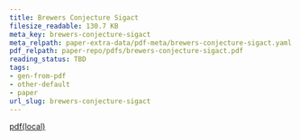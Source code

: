 ```yaml
---
title: Brewers Conjecture Sigact
filesize_readable: 130.7 KB
meta_key: brewers-conjecture-sigact
meta_relpath: paper-extra-data/pdf-meta/brewers-conjecture-sigact.yaml
pdf_relpath: paper-repo/pdfs/brewers-conjecture-sigact.pdf
reading_status: TBD
tags:
- gen-from-pdf
- other-default
- paper
url_slug: brewers-conjecture-sigact
---
```


[pdf(local)](../../paper-repo/pdfs/brewers-conjecture-sigact.pdf)
